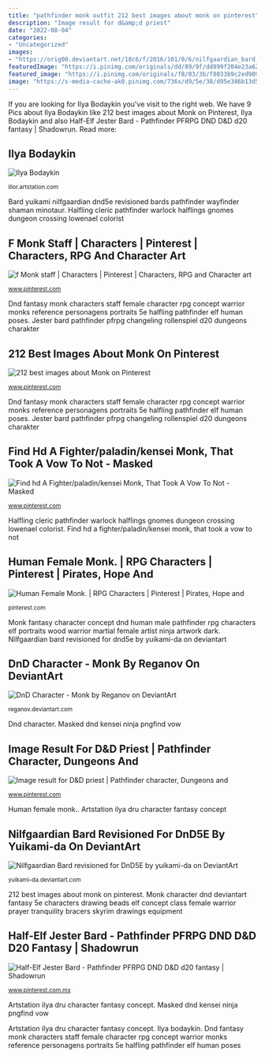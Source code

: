 ```yaml
---
title: "pathfinder monk outfit 212 best images about monk on pinterest"
description: "Image result for d&amp;d priest"
date: "2022-08-04"
categories:
- "Uncategorized"
images:
- "https://orig00.deviantart.net/18c6/f/2016/101/0/6/nilfgaardian_bard_revisioned_for_dnd5e_by_yuikami_da-d9yn337.jpg"
featuredImage: "https://i.pinimg.com/originals/dd/89/9f/dd899f204e23a627e97a896d4e06e139.jpg"
featured_image: "https://i.pinimg.com/originals/f8/03/3b/f8033b9c2ed9090cc211ca177e562489.png"
image: "https://s-media-cache-ak0.pinimg.com/736x/d9/5e/38/d95e386b13d5ea00e7c0a1a95742cae7--character-counts-character-concept.jpg"
---
```


If you are looking for Ilya Bodaykin you've visit to the right web. We have 9 Pics about Ilya Bodaykin like 212 best images about Monk on Pinterest, Ilya Bodaykin and also Half-Elf Jester Bard - Pathfinder PFRPG DND D&amp;D d20 fantasy | Shadowrun. Read more:

## Ilya Bodaykin

![Ilya Bodaykin](https://cdna.artstation.com/p/assets/covers/images/001/894/822/20160714164030/smaller_square/ilya-bodaykin-untitled-1.jpg?1468532431 "Half-elf jester bard")

<small>illor.artstation.com</small>

Bard yuikami nilfgaardian dnd5e revisioned bards pathfinder wayfinder shaman minotaur. Halfling cleric pathfinder warlock halflings gnomes dungeon crossing lowenael colorist

## F Monk Staff | Characters | Pinterest | Characters, RPG And Character Art

![f Monk staff | Characters | Pinterest | Characters, RPG and Character art](https://s-media-cache-ak0.pinimg.com/originals/54/1f/8f/541f8fbd5e5d623469fae97bc729df24.png "Dnd fantasy monk characters staff female character rpg concept warrior monks reference personagens portraits 5e halfling pathfinder elf human poses")

<small>www.pinterest.com</small>

Dnd fantasy monk characters staff female character rpg concept warrior monks reference personagens portraits 5e halfling pathfinder elf human poses. Jester bard pathfinder pfrpg changeling rollenspiel d20 dungeons charakter

## 212 Best Images About Monk On Pinterest

![212 best images about Monk on Pinterest](https://s-media-cache-ak0.pinimg.com/736x/d9/5e/38/d95e386b13d5ea00e7c0a1a95742cae7--character-counts-character-concept.jpg "Ilya bodaykin")

<small>www.pinterest.com</small>

Dnd fantasy monk characters staff female character rpg concept warrior monks reference personagens portraits 5e halfling pathfinder elf human poses. Jester bard pathfinder pfrpg changeling rollenspiel d20 dungeons charakter

## Find Hd A Fighter/paladin/kensei Monk, That Took A Vow To Not - Masked

![Find hd A Fighter/paladin/kensei Monk, That Took A Vow To Not - Masked](https://i.pinimg.com/originals/dd/89/9f/dd899f204e23a627e97a896d4e06e139.jpg "Find hd a fighter/paladin/kensei monk, that took a vow to not")

<small>www.pinterest.com</small>

Halfling cleric pathfinder warlock halflings gnomes dungeon crossing lowenael colorist. Find hd a fighter/paladin/kensei monk, that took a vow to not

## Human Female Monk. | RPG Characters | Pinterest | Pirates, Hope And

![Human Female Monk. | RPG Characters | Pinterest | Pirates, Hope and](https://s-media-cache-ak0.pinimg.com/736x/ab/88/cc/ab88cc5ca78794adc0ffff0a799187c6.jpg "Find hd a fighter/paladin/kensei monk, that took a vow to not")

<small>pinterest.com</small>

Monk fantasy character concept dnd human male pathfinder rpg characters elf portraits wood warrior martial female artist ninja artwork dark. Nilfgaardian bard revisioned for dnd5e by yuikami-da on deviantart

## DnD Character - Monk By Reganov On DeviantArt

![DnD Character - Monk by Reganov on DeviantArt](http://img15.deviantart.net/1050/i/2010/352/9/7/dnd_character___monk_by_regocreations-d355rzz.jpg "Ilya bodaykin")

<small>reganov.deviantart.com</small>

Dnd character. Masked dnd kensei ninja pngfind vow

## Image Result For D&amp;D Priest | Pathfinder Character, Dungeons And

![Image result for D&amp;D priest | Pathfinder character, Dungeons and](https://i.pinimg.com/originals/25/f2/1b/25f21bd7a19d588dc8f1b8f385ced2d0.png "F monk staff")

<small>www.pinterest.com</small>

Human female monk.. Artstation ilya dru character fantasy concept

## Nilfgaardian Bard Revisioned For DnD5E By Yuikami-da On DeviantArt

![Nilfgaardian Bard revisioned for DnD5E by yuikami-da on DeviantArt](https://orig00.deviantart.net/18c6/f/2016/101/0/6/nilfgaardian_bard_revisioned_for_dnd5e_by_yuikami_da-d9yn337.jpg "Ilya bodaykin")

<small>yuikami-da.deviantart.com</small>

212 best images about monk on pinterest. Monk character dnd deviantart fantasy 5e characters drawing beads elf concept class female warrior prayer tranquility bracers skyrim drawings equipment

## Half-Elf Jester Bard - Pathfinder PFRPG DND D&amp;D D20 Fantasy | Shadowrun

![Half-Elf Jester Bard - Pathfinder PFRPG DND D&amp;D d20 fantasy | Shadowrun](https://i.pinimg.com/originals/f8/03/3b/f8033b9c2ed9090cc211ca177e562489.png "Half-elf jester bard")

<small>www.pinterest.com.mx</small>

Artstation ilya dru character fantasy concept. Masked dnd kensei ninja pngfind vow

Artstation ilya dru character fantasy concept. Ilya bodaykin. Dnd fantasy monk characters staff female character rpg concept warrior monks reference personagens portraits 5e halfling pathfinder elf human poses
